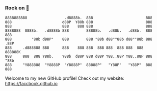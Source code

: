### Rock on 🤘

```
8888888888                 .d8888b.  888                        888      
888                       d88P  Y88b 888                        888      
888                       888    888 888                        888      
8888888  8888b.   .d8888b 888        88888b.   .d88b.   .d88b.  888  888 
888         "88b d88P"    888        888 "88b d88""88b d88""88b 888 .88P 
888     .d888888 888      888    888 888  888 888  888 888  888 888888K  
888     888  888 Y88b.    Y88b  d88P 888 d88P Y88..88P Y88..88P 888 "88b 
888     "Y888888  "Y8888P  "Y8888P"  88888P"   "Y88P"   "Y88P"  888  888 
```

Welcome to my new GitHub profile! Check out my website: <https://faccbook.github.io>

<!--
**faccbook/faccbook** is a ✨ _special_ ✨ repository because its `README.md` (this file) appears on your GitHub profile.

Here are some ideas to get you started:

- 🔭 I’m currently working on ...
- 🌱 I’m currently learning ...
- 👯 I’m looking to collaborate on ...
- 🤔 I’m looking for help with ...
- 💬 Ask me about ...
- 📫 How to reach me: ...
- 😄 Pronouns: ...
- ⚡ Fun fact: ...
-->
